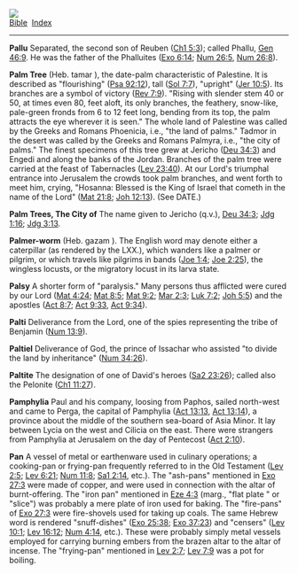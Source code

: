 [![](../../cdshop/ithlogo.png)](../../index)  
[Bible](../index)  [Index](index) 

------------------------------------------------------------------------

<span id="000">**Pallu**</span> Separated, the second son of Reuben
([Ch1 5:3](../kjv/ch1005.htm#003)); called Phallu, [Gen
46:9](../kjv/gen046.htm#009). He was the father of the Phalluites ([Exo
6:14](../kjv/exo006.htm#014); [Num 26:5](../kjv/num026.htm#005), [Num
26:8](../kjv/num026.htm#008)).

<span id="001">**Palm Tree**</span> (Heb. tamar ), the date-palm
characteristic of Palestine. It is described as "flourishing" ([Psa
92:12](../kjv/psa092.htm#012)), tall ([Sol 7:7](../kjv/sol007.htm#007)),
"upright" ([Jer 10:5](../kjv/jer010.htm#005)). Its branches are a symbol
of victory ([Rev 7:9](../kjv/rev007.htm#009)). "Rising with slender stem
40 or 50, at times even 80, feet aloft, its only branches, the feathery,
snow-like, pale-green fronds from 6 to 12 feet long, bending from its
top, the palm attracts the eye wherever it is seen." The whole land of
Palestine was called by the Greeks and Romans Phoenicia, i.e., "the land
of palms." Tadmor in the desert was called by the Greeks and Romans
Palmyra, i.e., "the city of palms." The finest specimens of this tree
grew at Jericho ([Deu 34:3](../kjv/deu034.htm#003)) and Engedi and along
the banks of the Jordan. Branches of the palm tree were carried at the
feast of Tabernacles ([Lev 23:40](../kjv/lev023.htm#040)). At our Lord's
triumphal entrance into Jerusalem the crowds took palm branches, and
went forth to meet him, crying, "Hosanna: Blessed is the King of Israel
that cometh in the name of the Lord" ([Mat 21:8](../kjv/mat021.htm#008);
[Joh 12:13](../kjv/joh012.htm#013)). (See DATE.)

<span id="002">**Palm Trees, The City of**</span> The name given to
Jericho (q.v.), [Deu 34:3](../kjv/deu034.htm#003); [Jdg
1:16](../kjv/jdg001.htm#016); [Jdg 3:13](../kjv/jdg003.htm#013).

<span id="003">**Palmer-worm**</span> (Heb. gazam ). The English word
may denote either a caterpillar (as rendered by the LXX.), which wanders
like a palmer or pilgrim, or which travels like pilgrims in bands ([Joe
1:4](../kjv/joe001.htm#004); [Joe 2:25](../kjv/joe002.htm#025)), the
wingless locusts, or the migratory locust in its larva state.

<span id="004">**Palsy**</span> A shorter form of "paralysis." Many
persons thus afflicted were cured by our Lord ([Mat
4:24](../kjv/mat004.htm#024); [Mat 8:5](../kjv/mat008.htm#005); [Mat
9:2](../kjv/mat009.htm#002); [Mar 2:3](../kjv/mar002.htm#003); [Luk
7:2](../kjv/luk007.htm#002); [Joh 5:5](../kjv/joh005.htm#005)) and the
apostles ([Act 8:7](../kjv/act008.htm#007); [Act
9:33](../kjv/act009.htm#033), [Act 9:34](../kjv/act009.htm#034)).

<span id="005">**Palti**</span> Deliverance from the Lord, one of the
spies representing the tribe of Benjamin ([Num
13:9](../kjv/num013.htm#009)).

<span id="006">**Paltiel**</span> Deliverance of God, the prince of
Issachar who assisted "to divide the land by inheritance" ([Num
34:26](../kjv/num034.htm#026)).

<span id="007">**Paltite**</span> The designation of one of David's
heroes ([Sa2 23:26](../kjv/sa2023.htm#026)); called also the Pelonite
([Ch1 11:27](../kjv/ch1011.htm#027)).

<span id="008">**Pamphylia**</span> Paul and his company, loosing from
Paphos, sailed north-west and came to Perga, the capital of Pamphylia
([Act 13:13](../kjv/act013.htm#013), [Act
13:14](../kjv/act013.htm#014)), a province about the middle of the
southern sea-board of Asia Minor. It lay between Lycia on the west and
Cilicia on the east. There were strangers from Pamphylia at Jerusalem on
the day of Pentecost ([Act 2:10](../kjv/act002.htm#010)).

<span id="009">**Pan**</span> A vessel of metal or earthenware used in
culinary operations; a cooking-pan or frying-pan frequently referred to
in the Old Testament ([Lev 2:5](../kjv/lev002.htm#005); [Lev
6:21](../kjv/lev006.htm#021); [Num 11:8](../kjv/num011.htm#008); [Sa1
2:14](../kjv/sa1002.htm#014), etc.). The "ash-pans" mentioned in [Exo
27:3](../kjv/exo027.htm#003) were made of copper, and were used in
connection with the altar of burnt-offering. The "iron pan" mentioned in
[Eze 4:3](../kjv/eze004.htm#003) (marg., "flat plate " or "slice") was
probably a mere plate of iron used for baking. The "fire-pans" of [Exo
27:3](../kjv/exo027.htm#003) were fire-shovels used for taking up coals.
The same Hebrew word is rendered "snuff-dishes" ([Exo
25:38](../kjv/exo025.htm#038); [Exo 37:23](../kjv/exo037.htm#023)) and
"censers" ([Lev 10:1](../kjv/lev010.htm#001); [Lev
16:12](../kjv/lev016.htm#012); [Num 4:14](../kjv/num004.htm#014), etc.).
These were probably simply metal vessels employed for carrying burning
embers from the brazen altar to the altar of incense. The "frying-pan"
mentioned in [Lev 2:7](../kjv/lev002.htm#007); [Lev
7:9](../kjv/lev007.htm#009) was a pot for boiling.
